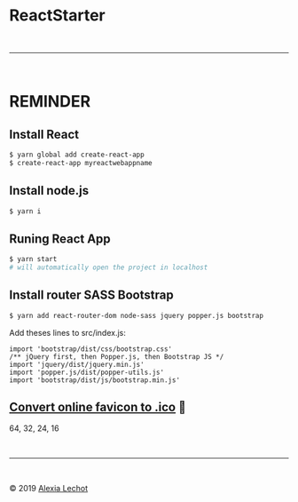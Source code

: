 # ReactStarter


<br><hr><br>

# REMINDER
## Install React 
```sh
$ yarn global add create-react-app
$ create-react-app myreactwebappname
```

## Install node.js
```sh
$ yarn i 
```

## Runing React App
```sh
$ yarn start 
# will automatically open the project in localhost
```

## Install router SASS Bootstrap
```sh
$ yarn add react-router-dom node-sass jquery popper.js bootstrap
```

Add theses lines to src/index.js:
```ES6
import 'bootstrap/dist/css/bootstrap.css'
/** jQuery first, then Popper.js, then Bootstrap JS */
import 'jquery/dist/jquery.min.js'
import 'popper.js/dist/popper-utils.js'
import 'bootstrap/dist/js/bootstrap.min.js'
```

## [Convert online favicon to .ico](https://redketchup.io/icon-converter) 🥫
64, 32, 24, 16


<br><hr><br>

&copy; 2019 [Alexia Lechot](https://uxmilk.co)

